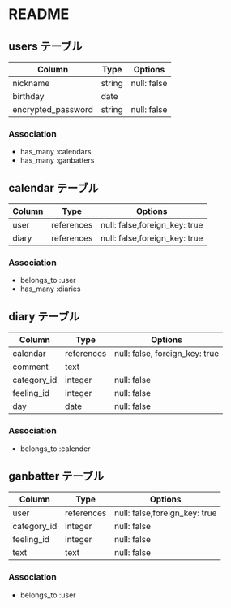 # README

## users テーブル

| Column              | Type    | Options                        |
| ------------------- | ------- | ------------------------------ |
| nickname            | string  | null: false                    |
| birthday            | date    |                                |
| encrypted_password  | string  | null: false                    |

### Association
- has_many :calendars
- has_many :ganbatters


## calendar テーブル

| Column              | Type       | Options                        |
| ------------------- | ---------- | ------------------------------ |
| user                | references | null: false,foreign_key: true  |
| diary               | references | null: false,foreign_key: true  |

### Association
- belongs_to :user
- has_many :diaries


## diary テーブル

| Column       | Type       | Options                        |
| ------------ | ---------- | ------------------------------ |
| calendar     | references | null: false, foreign_key: true |
| comment      | text       |                                |
| category_id  | integer    | null: false                    |
| feeling_id   | integer    | null: false                    |
| day          | date       | null: false                    |

### Association
- belongs_to  :calender


## ganbatter テーブル

| Column        | Type       | Options                       |
| ------------- | ---------- | ----------------------------- |
| user          | references | null: false,foreign_key: true |
| category_id   | integer    | null: false                   |
| feeling_id    | integer    | null: false                   |
| text          | text       | null: false                   |

### Association
- belongs_to :user
